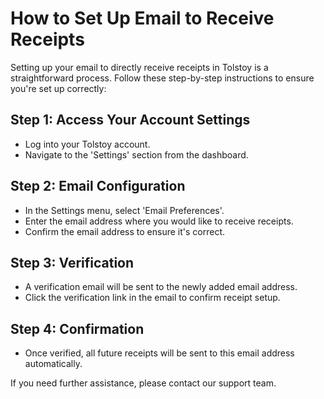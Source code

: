 # How to Set Up Email to Receive Receipts

Setting up your email to directly receive receipts in Tolstoy is a straightforward process. Follow these step-by-step instructions to ensure you're set up correctly:

## Step 1: Access Your Account Settings
- Log into your Tolstoy account.
- Navigate to the 'Settings' section from the dashboard.

## Step 2: Email Configuration
- In the Settings menu, select 'Email Preferences'.
- Enter the email address where you would like to receive receipts.
- Confirm the email address to ensure it's correct.

## Step 3: Verification
- A verification email will be sent to the newly added email address.
- Click the verification link in the email to confirm receipt setup.

## Step 4: Confirmation
- Once verified, all future receipts will be sent to this email address automatically.

If you need further assistance, please contact our support team.